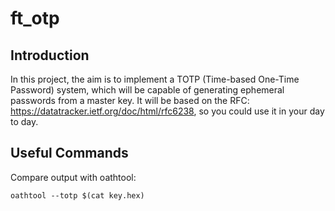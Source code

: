 # ft_otp

## Introduction

In this project, the aim is to implement a TOTP (Time-based One-Time Password)
system, which will be capable of generating ephemeral passwords from a master key.
It will be based on the RFC: <https://datatracker.ietf.org/doc/html/rfc6238>, so
you could use it in your day to day.

## Useful Commands

Compare output with oathtool:

```shell
oathtool --totp $(cat key.hex)
```
